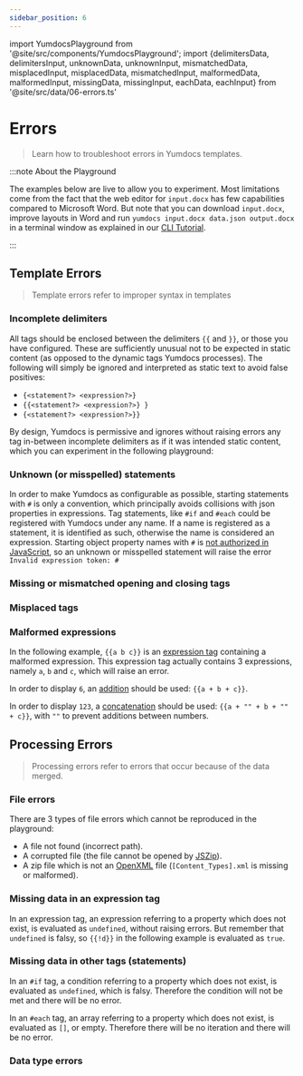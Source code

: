 ```yaml
---
sidebar_position: 6
---
```


import YumdocsPlayground from '@site/src/components/YumdocsPlayground';
import {delimitersData, delimitersInput, unknownData, unknownInput, mismatchedData, misplacedInput, misplacedData, mismatchedInput, malformedData, malformedInput, missingData, missingInput, eachData, eachInput} from '@site/src/data/06-errors.ts'

# Errors

> Learn how to troubleshoot errors in Yumdocs templates.

:::note About the Playground

The examples below are live to allow you to experiment. Most limitations come from the fact that the web editor
for `input.docx` has few capabilities compared to Microsoft Word. But note that you can download `input.docx`,
improve layouts in Word and run `yumdocs input.docx data.json output.docx` in a terminal window as explained
in our [CLI Tutorial](../tutorials/04-cli-tutorial.md).

:::

## Template Errors

> Template errors refer to improper syntax in templates

### Incomplete delimiters

All tags should be enclosed between the delimiters `{{` and `}}`, or those you have configured.
These are sufficiently unusual not to be expected in static content (as opposed to the dynamic tags Yumdocs processes).
The following will simply be ignored and interpreted as static text to avoid false positives:

- `{<statement?> <expression?>}`
- `{{<statement?> <expression?>} }`
- `{<statement?> <expression?>}}`

By design, Yumdocs is permissive and ignores without raising errors any tag in-between incomplete delimiters
as if it was intended static content, which you can experiment in the following playground:

<YumdocsPlayground data={delimitersData} input={delimitersInput} height="136px"></YumdocsPlayground>

### Unknown (or misspelled) statements

In order to make Yumdocs as configurable as possible, starting statements with `#` is only a convention,
which principally avoids collisions with json properties in expressions.
Tag statements, like `#if` and `#each` could be registered with Yumdocs under any name.
If a name is registered as a statement, it is identified as such, otherwise the name is considered an expression.
Starting object property names with `#` is
[not authorized in JavaScript](https://www.tutorialspoint.com/What-characters-are-valid-for-JavaScript-variable-names),
so an unknown or misspelled statement will raise the error `Invalid expression token: #`

<YumdocsPlayground data={unknownData} input={unknownInput} height="136px"></YumdocsPlayground>

### Missing or mismatched opening and closing tags

<YumdocsPlayground data={mismatchedData} input={mismatchedInput} height="136px"></YumdocsPlayground>

### Misplaced tags

<YumdocsPlayground data={misplacedData} input={misplacedInput} height="136px"></YumdocsPlayground>

### Malformed expressions

In the following example, `{{a b c}}` is an [expression tag](./03-expression-tag.md) containing a malformed expression.
This expression tag actually contains 3 expressions, namely `a`, `b` and `c`, which will raise an error.

In order to display `6`, an [addition](./01-expressions.md#calculations) should be used: `{{a + b + c}}`.

In order to display `123`, a [concatenation](./01-expressions.md#concatenation) should be used: `{{a + "" + b + "" + c}}`,
with `""` to prevent additions between numbers.

<YumdocsPlayground data={malformedData} input={malformedInput} height="136px"></YumdocsPlayground>

## Processing Errors

> Processing errors refer to errors that occur because of the data merged.

### File errors

There are 3 types of file errors which cannot be reproduced in the playground:

- A file not found (incorrect path).
- A corrupted file (the file cannot be opened by [JSZip](https://stuk.github.io/jszip/)).
- A zip file which is not an [OpenXML](http://officeopenxml.com/anatomyofOOXML.php) file (`[Content_Types].xml` is missing or malformed).

### Missing data in an expression tag

In an expression tag, an expression referring to a property which does not exist, is evaluated as `undefined`, without raising errors.
But remember that `undefined` is falsy, so `{{!d}}` in the following example is evaluated as `true`.

<YumdocsPlayground data={missingData} input={missingInput} height="136px"></YumdocsPlayground>

### Missing data in other tags (statements)

In an `#if` tag, a condition referring to a property which does not exist, is evaluated as `undefined`, which is falsy.
Therefore the condition will not be met and there will be no error.

In an `#each` tag, an array referring to a property which does not exist, is evaluated as `[]`, or empty.
Therefore there will be no iteration and there will be no error.

<YumdocsPlayground data={eachData} input={eachInput} height="136px"></YumdocsPlayground>

### Data type errors